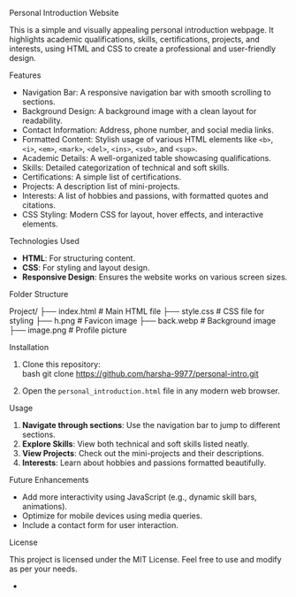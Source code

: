 
Personal Introduction Website  

This is a simple and visually appealing personal introduction webpage. It highlights academic qualifications, skills, certifications, projects, and interests, using HTML and CSS to create a professional and user-friendly design.

 Features  

- Navigation Bar: A responsive navigation bar with smooth scrolling to sections.
- Background Design: A background image with a clean layout for readability.
- Contact Information: Address, phone number, and social media links.
- Formatted Content: Stylish usage of various HTML elements like `<b>`, `<i>`, `<em>`, `<mark>`, `<del>`, `<ins>`, `<sub>`, and `<sup>`.
- Academic Details: A well-organized table showcasing qualifications.
- Skills: Detailed categorization of technical and soft skills.
- Certifications: A simple list of certifications.
- Projects: A description list of mini-projects.
- Interests: A list of hobbies and passions, with formatted quotes and citations.
- CSS Styling: Modern CSS for layout, hover effects, and interactive elements.

 Technologies Used  

- **HTML**: For structuring content.
- **CSS**: For styling and layout design.
- **Responsive Design**: Ensures the website works on various screen sizes.



 Folder Structure  


Project/
├── index.html          # Main HTML file
├── style.css           # CSS file for styling
├── h.png               # Favicon image
├── back.webp           # Background image
├── image.png           # Profile picture


 Installation  

1. Clone this repository:  
   bash
   git clone https://github.com/harsha-9977/personal-intro.git
   
2. Open the `personal_introduction.html` file in any modern web browser.


 Usage  

1. **Navigate through sections**: Use the navigation bar to jump to different sections.
2. **Explore Skills**: View both technical and soft skills listed neatly.
3. **View Projects**: Check out the mini-projects and their descriptions.
4. **Interests**: Learn about hobbies and passions formatted beautifully.


 Future Enhancements  

- Add more interactivity using JavaScript (e.g., dynamic skill bars, animations).
- Optimize for mobile devices using media queries.
- Include a contact form for user interaction.


 License  

This project is licensed under the MIT License. Feel free to use and modify as per your needs.

-
